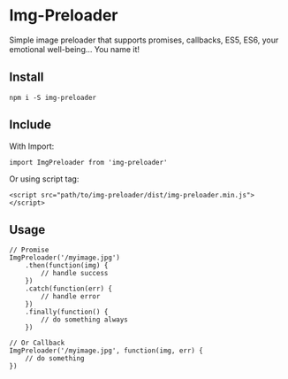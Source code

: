 # Img-Preloader

Simple image preloader that supports promises, callbacks, ES5, ES6, your emotional well-being... You name it!

## Install

```
npm i -S img-preloader
```

## Include

With Import:

```
import ImgPreloader from 'img-preloader'
```

Or using script tag:

```
<script src="path/to/img-preloader/dist/img-preloader.min.js"></script>
```

## Usage

```
// Promise
ImgPreloader('/myimage.jpg')
    .then(function(img) {
        // handle success
    })
    .catch(function(err) {
        // handle error
    })
    .finally(function() {
        // do something always
    })

// Or Callback
ImgPreloader('/myimage.jpg', function(img, err) {
    // do something
})
```
